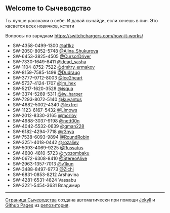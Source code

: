 ## Welcome to Сычеводство

Ты лучше расскажи о себе. И давай сычайди, если хочешь в пин. Это касается всех новичков, кстати

Вопросы по зарядкам https://switchchargers.com/how-it-works/

- SW-4358-0499-1300 [@al1kz](tg://al1kz)
- SW-2050-8052-5748 [@Alina_Shukurova](tg://Alina_Shukurova)
- SW-6453-3825-4505 [@CursorDriver](tg://CursorDriver)
- SW-7330-1649-8411 [@dead_sasha ](tg://dead_sasha )
- SW-1104-8752-7522 [@dmitry_ermakov](tg://dmitry_ermakov)
- SW-8159-7585-1499 [@Dudraug](tg://Dudraug)
- SW-3777-9712-8003 [@Ice2heart](tg://Ice2heart)
- SW-5737-4124-1707 [@im_hex](tg://im_hex)
- SW-5217-1620-3528 [@isqua](tg://isqua)
- SW-3374-5269-5311 [@iw_harper ](tg://iw_harper )
- SW-7293-8072-5140 [@kuyantus](tg://kuyantus)
- SW-4682-5002-4340 [@lexfrei](tg://lexfrei)
- SW-1123-6167-5432 [@Limows ](tg://Limows )
- SW-2012-8330-3165 [@morlov](tg://morlov)
- SW-4988-3037-9198 [@nett00n](tg://nett00n)
- SW-4042-5532-0639 [@qman228](tg://qman228)
- SW-6182-4294-7718 [@r3nya](tg://r3nya)
- SW-7538-6093-9894 [@RoundRobin](tg://RoundRobin)
- SW-3251-4018-0442 [@rozaliev](tg://rozaliev)
- SW-5093-4069-9225 [@Russatus](tg://Russatus)
- SW-4600-4810-5723 [@ryozombaku ](tg://ryozombaku )
- SW-0672-6308-8410 [@StereoAlive](tg://StereoAlive)
- SW-2963-1357-7013 [@v1kun](tg://v1kun)
- SW-3488-8497-9773 [@Zichi](tg://Zichi)
- SW-6831-0853-8212 Arshavina
- SW-4281-6531-4824 Vassabu
- SW-3221-5454-3631 Владимир

---

[Страница Сычеводства](https://sychevodstvo.github.io/) создана автоматически при помощи [Jekyll](https://jekyllrb.com) и [Github Pages](https://pages.github.com/) из [репозитория](https://github.com/sychevodstvo/sychevodstvo.github.io).